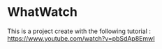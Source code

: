 # WhatWatch

This is a project create with the following tutorial :
https://www.youtube.com/watch?v=pbSdAp8EmwI
